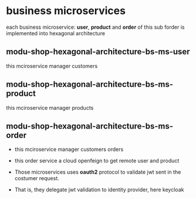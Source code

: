 # business microservices
each business microservice: **user**, **product** and **order** of this sub forder is implemented into hexagonal architecture
## modu-shop-hexagonal-architecture-bs-ms-user
this mciroservice manager customers
## modu-shop-hexagonal-architecture-bs-ms-product
this mciroservice manager products
## modu-shop-hexagonal-architecture-bs-ms-order
- this mciroservice manager customers orders
- this order service a cloud openfeign to get remote user and product

- Those microservices uses **oauth2** protocol to validate jwt sent in the costumer request.
- That is, they delegate jwt validation to identity provider, here keycloak



